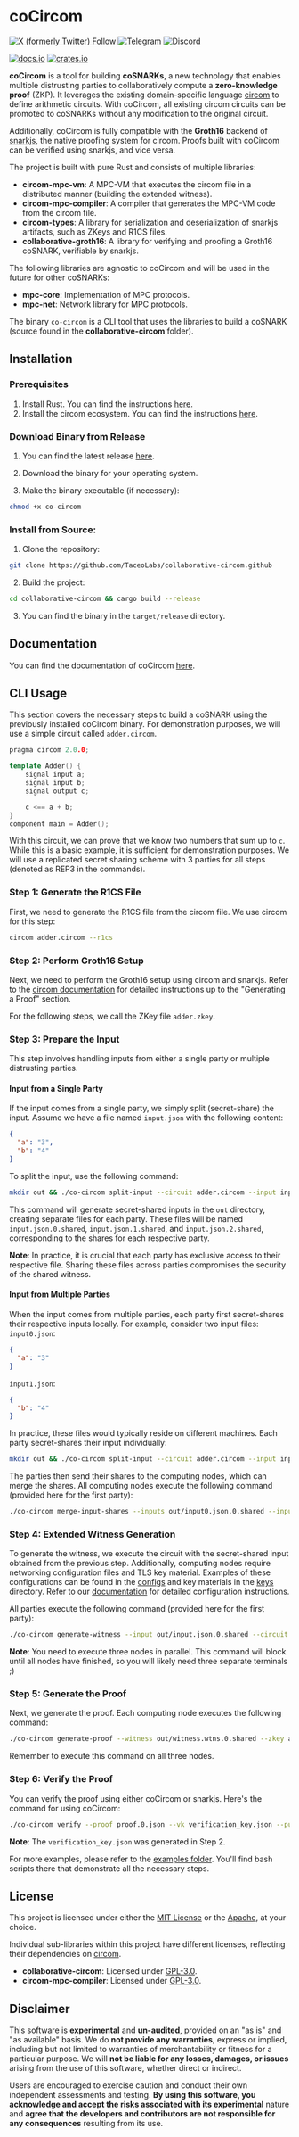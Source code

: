 # coCircom

[![X (formerly Twitter) Follow](https://img.shields.io/badge/X-%23000000.svg?style=for-the-badge&logo=X&logoColor=white)](https://twitter.com/TACEO_IO)
[![Telegram](https://img.shields.io/badge/Telegram-2CA5E0?style=for-the-badge&logo=telegram&logoColor=white)](https://t.me/collaborativeSNARK)
[![Discord](https://img.shields.io/badge/Discord-%235865F2.svg?style=for-the-badge&logo=discord&logoColor=white)](https://discord.gg/gWZW2TANpk)

[![docs.io](https://img.shields.io/badge/coCircom-docs-green)](https://docs.taceo.io/)
[![crates.io](https://img.shields.io/badge/crates.io-v0.1.0-blue)](https://crates.io/)

**coCircom** is a tool for building **coSNARKs**, a new technology that enables
multiple distrusting parties to collaboratively compute a **zero-knowledge
proof** (ZKP). It leverages the existing domain-specific language
[circom](https://github.com/iden3/circom) to define arithmetic circuits. With
coCircom, all existing circom circuits can be promoted to coSNARKs without any
modification to the original circuit.

Additionally, coCircom is fully compatible with the **Groth16** backend of
[snarkjs](https://github.com/iden3/snarkjs), the native proofing system for
circom. Proofs built with coCircom can be verified using snarkjs, and vice
versa.

The project is built with pure Rust and consists of multiple libraries:

- **circom-mpc-vm**: A MPC-VM that executes the circom file in a distributed
  manner (building the extended witness).
- **circom-mpc-compiler**: A compiler that generates the MPC-VM code from the
  circom file.
- **circom-types**: A library for serialization and deserialization of snarkjs
  artifacts, such as ZKeys and R1CS files.
- **collaborative-groth16**: A library for verifying and proofing a Groth16
  coSNARK, verifiable by snarkjs.

The following libraries are agnostic to coCircom and will be used in the future
for other coSNARKs:

- **mpc-core**: Implementation of MPC protocols.
- **mpc-net**: Network library for MPC protocols.

The binary `co-circom` is a CLI tool that uses the libraries to build a coSNARK
(source found in the **collaborative-circom** folder).

## Installation

### Prerequisites

1. Install Rust. You can find the instructions
   [here](https://www.rust-lang.org/tools/install).
2. Install the circom ecosystem. You can find the instructions
   [here](https://docs.circom.io/getting-started/installation/).

### Download Binary from Release

1. You can find the latest release
   [here](https://github.com/TaceoLabs/collaborative-circom/releases/latest).
2. Download the binary for your operating system.

3. Make the binary executable (if necessary):

```bash
chmod +x co-circom
```

### Install from Source:

1. Clone the repository:

```bash
git clone https://github.com/TaceoLabs/collaborative-circom.github
```

2. Build the project:

```bash
cd collaborative-circom && cargo build --release
```

3. You can find the binary in the `target/release` directory.

## Documentation

You can find the documentation of coCircom [here](https://docs.taceo.io/).

## CLI Usage

This section covers the necessary steps to build a coSNARK using the previously
installed coCircom binary. For demonstration purposes, we will use a simple
circuit called `adder.circom`.

```c++
pragma circom 2.0.0;

template Adder() {
    signal input a;
    signal input b;
    signal output c;

    c <== a + b;
}
component main = Adder();
```

With this circuit, we can prove that we know two numbers that sum up to `c`.
While this is a basic example, it is sufficient for demonstration purposes. We
will use a replicated secret sharing scheme with 3 parties for all steps
(denoted as REP3 in the commands).

### Step 1: Generate the R1CS File

First, we need to generate the R1CS file from the circom file. We use circom for
this step:

```bash
circom adder.circom --r1cs
```

### Step 2: Perform Groth16 Setup

Next, we need to perform the Groth16 setup using circom and snarkjs. Refer to
the
[circom documentation](https://docs.circom.io/getting-started/proving-circuits/)
for detailed instructions up to the "Generating a Proof" section.

For the following steps, we call the ZKey file `adder.zkey`.

### Step 3: Prepare the Input

This step involves handling inputs from either a single party or multiple
distrusting parties.

#### Input from a Single Party

If the input comes from a single party, we simply split (secret-share) the
input. Assume we have a file named `input.json` with the following content:

```json
{
  "a": "3",
  "b": "4"
}
```

To split the input, use the following command:

```bash
mkdir out && ./co-circom split-input --circuit adder.circom --input input.json --protocol REP3 --out-dir out/
```
This command will generate secret-shared inputs in the `out` directory, creating separate files for each party. These files will be named `input.json.0.shared`, `input.json.1.shared`, and `input.json.2.shared`, corresponding to the shares for each respective party.

**Note**: In practice, it is crucial that each party has exclusive access to their respective file. Sharing these files across parties compromises the security of the shared witness.


#### Input from Multiple Parties

When the input comes from multiple parties, each party first secret-shares their
respective inputs locally. For example, consider two input files: `input0.json`:

```json
{
  "a": "3"
}
```

`input1.json`:

```json
{
  "b": "4"
}
```

In practice, these files would typically reside on different machines. Each
party secret-shares their input individually:

```bash
mkdir out && ./co-circom split-input --circuit adder.circom --input input0.json --protocol REP3 --out-dir out/
```

The parties then send their shares to the computing nodes, which can merge the
shares. All computing nodes execute the following command (provided here for the
first party):

```bash
./co-circom merge-input-shares --inputs out/input0.json.0.shared --inputs out/input1.json.0.shared --protocol REP3 --out out/input.json.0.shared
```

### Step 4: Extended Witness Generation

To generate the witness, we execute the circuit with the secret-shared input
obtained from the previous step. Additionally, computing nodes require
networking configuration files and TLS key material. Examples of these
configurations can be found in the
[configs](/collaborative-circom/examples/configs) and key materials in the
[keys](/collaborative-circom/examples/data) directory. Refer to our
[documentation](https://docs.taceo.io/network-config.html) for detailed
configuration instructions.

All parties execute the following command (provided here for the first party):

```bash
./co-circom generate-witness --input out/input.json.0.shared --circuit adder.circom --protocol REP3 --config configs/party1.toml --out out/witness.wtns.0.shared
```

**Note**: You need to execute three nodes in parallel. This command will block
until all nodes have finished, so you will likely need three separate terminals
;)


### Step 5: Generate the Proof

Next, we generate the proof. Each computing node executes the following command:

```bash
./co-circom generate-proof --witness out/witness.wtns.0.shared --zkey adder.zkey --protocol REP3 --config configs/party1.toml --out proof.0.json --public-input public_input.0.json
```

Remember to execute this command on all three nodes.

### Step 6: Verify the Proof

You can verify the proof using either coCircom or snarkjs. Here's the command
for using coCircom:

```bash
./co-circom verify --proof proof.0.json --vk verification_key.json --public-input public_input.0.json
```

**Note**: The `verification_key.json` was generated in Step 2.

For more examples, please refer to the
[examples folder](/collaborative-circom/examples/). You'll find bash scripts
there that demonstrate all the necessary steps.

## License

This project is licensed under either the [MIT License](LICENSE-MIT) or the
[Apache](LICENSE-APACHE), at your choice.

Individual sub-libraries within this project have different licenses, reflecting
their dependencies on
[circom](https://github.com/iden3/circom?tab=GPL-3.0-1-ov-file).

- **collaborative-circom**: Licensed under [GPL-3.0](LICENSE-GPL).
- **circom-mpc-compiler**: Licensed under [GPL-3.0](LICENSE-GPL).

## Disclaimer

This software is **experimental** and **un-audited**, provided on an "as is" and
"as available" basis. We do **not provide any warranties**, express or implied,
including but not limited to warranties of merchantability or fitness for a
particular purpose. We will **not be liable for any losses, damages, or issues**
arising from the use of this software, whether direct or indirect.

Users are encouraged to exercise caution and conduct their own independent
assessments and testing. **By using this software, you acknowledge and accept
the risks associated with its experimental** nature and **agree that the
developers and contributors are not responsible for any consequences** resulting
from its use.
